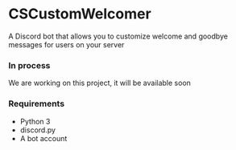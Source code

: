# CSCustomWelcomer
A Discord bot that allows you to customize welcome and goodbye messages for users on your server

### In process
We are working on this project, it will be available soon

### Requirements
- Python 3
- discord.py
- A bot account
